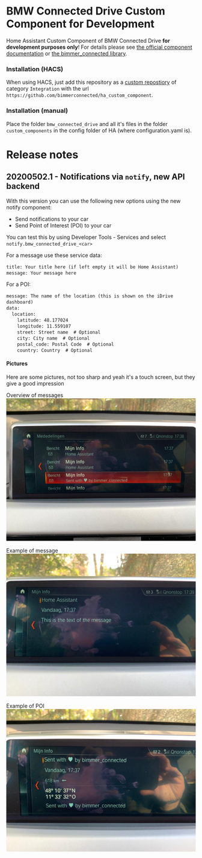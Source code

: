 # BMW Connected Drive Custom Component for Development
Home Assistant Custom Component of BMW Connected Drive **for development purposes only**!
For details please see [the official component documentation](https://www.home-assistant.io/integrations/bmw_connected_drive/) or [the bimmer_connected library](https://github.com/bimmerconnected/bimmer_connected).

### Installation (HACS)
When using HACS, just add this repository as a [custom repostiory](https://hacs.xyz/docs/navigation/settings#custom-repositories) of category `Integration` with the url `https://github.com/bimmerconnected/ha_custom_component`.

### Installation (manual)
Place the folder `bmw_connected_drive` and all it's files in the folder `custom_components` in the config folder of HA (where configuration.yaml is).

# Release notes
## 20200502.1 - Notifications via `notify`, new API backend
With this version you can use the following new options using the new notify component:
* Send notifications to your car
* Send Point of Interest (POI) to your car

You can test this by using Developer Tools - Services and select `notify.bmw_connected_drive_<car>`

For a message use these service data:
```
title: Your title here (if left empty it will be Home Assistant)
message: Your message here
```

For a POI:
```
message: The name of the location (this is shown on the iDrive dashboard)
data:
  location:
    latitude: 48.177024
    longitude: 11.559107
    street: Street name  # Optional
    city: City name  # Optional
    postal_code: Postal Code  # Optional
    country: Country  # Optional
```

#### Pictures
Here are some pictures, not too sharp and yeah it's a touch screen, but they give a good impression

Overview of messages
![Example 1](/pictures/example_1.jpg)

Example of message
![Example 2](/pictures/example_2.jpg)

Example of POI
![Example 3](/pictures/example_3.jpg)
